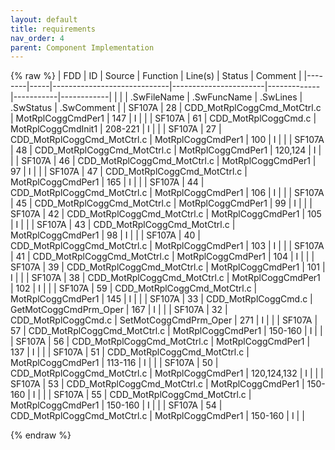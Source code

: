 ```yaml
---
layout: default
title: requirements
nav_order: 4
parent: Component Implementation
---
```

{% raw %}
| FDD    | ID  | Source                      | Function              | Line(s)     | Status    | Comment    |
|--------|-----|-----------------------------|-----------------------|-------------|-----------|------------|
|        |     | .SwFileName                 | .SwFuncName           | .SwLines    | .SwStatus | .SwComment |
| SF107A | 28  | CDD_MotRplCoggCmd_MotCtrl.c | MotRplCoggCmdPer1     | 147         | I         |            |
| SF107A | 61  | CDD_MotRplCoggCmd.c         | MotRplCoggCmdInit1    | 208-221     | I         |            |
| SF107A | 27  | CDD_MotRplCoggCmd_MotCtrl.c | MotRplCoggCmdPer1     | 100         | I         |            |
| SF107A | 48  | CDD_MotRplCoggCmd_MotCtrl.c | MotRplCoggCmdPer1     | 120,124     | I         |            |
| SF107A | 46  | CDD_MotRplCoggCmd_MotCtrl.c | MotRplCoggCmdPer1     | 97          | I         |            |
| SF107A | 47  | CDD_MotRplCoggCmd_MotCtrl.c | MotRplCoggCmdPer1     | 165         | I         |            |
| SF107A | 44  | CDD_MotRplCoggCmd_MotCtrl.c | MotRplCoggCmdPer1     | 106         | I         |            |
| SF107A | 45  | CDD_MotRplCoggCmd_MotCtrl.c | MotRplCoggCmdPer1     | 99          | I         |            |
| SF107A | 42  | CDD_MotRplCoggCmd_MotCtrl.c | MotRplCoggCmdPer1     | 105         | I         |            |
| SF107A | 43  | CDD_MotRplCoggCmd_MotCtrl.c | MotRplCoggCmdPer1     | 98          | I         |            |
| SF107A | 40  | CDD_MotRplCoggCmd_MotCtrl.c | MotRplCoggCmdPer1     | 103         | I         |            |
| SF107A | 41  | CDD_MotRplCoggCmd_MotCtrl.c | MotRplCoggCmdPer1     | 104         | I         |            |
| SF107A | 39  | CDD_MotRplCoggCmd_MotCtrl.c | MotRplCoggCmdPer1     | 101         | I         |            |
| SF107A | 38  | CDD_MotRplCoggCmd_MotCtrl.c | MotRplCoggCmdPer1     | 102         | I         |            |
| SF107A | 59  | CDD_MotRplCoggCmd_MotCtrl.c | MotRplCoggCmdPer1     | 145         | I         |            |
| SF107A | 33  | CDD_MotRplCoggCmd.c         | GetMotCoggCmdPrm_Oper | 167         | I         |            |
| SF107A | 32  | CDD_MotRplCoggCmd.c         | SetMotCoggCmdPrm_Oper | 271         | I         |            |
| SF107A | 57  | CDD_MotRplCoggCmd_MotCtrl.c | MotRplCoggCmdPer1     | 150-160     | I         |            |
| SF107A | 56  | CDD_MotRplCoggCmd_MotCtrl.c | MotRplCoggCmdPer1     | 137         | I         |            |
| SF107A | 51  | CDD_MotRplCoggCmd_MotCtrl.c | MotRplCoggCmdPer1     | 113-116     | I         |            |
| SF107A | 50  | CDD_MotRplCoggCmd_MotCtrl.c | MotRplCoggCmdPer1     | 120,124,132 | I         |            |
| SF107A | 53  | CDD_MotRplCoggCmd_MotCtrl.c | MotRplCoggCmdPer1     | 150-160     | I         |            |
| SF107A | 55  | CDD_MotRplCoggCmd_MotCtrl.c | MotRplCoggCmdPer1     | 150-160     | I         |            |
| SF107A | 54  | CDD_MotRplCoggCmd_MotCtrl.c | MotRplCoggCmdPer1     | 150-160     | I         |            |

{% endraw %}